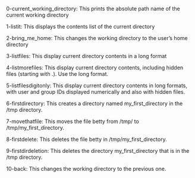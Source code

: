 0-current_working_directory: This prints the absolute path name of the current working directory

1-listit: This displays the contents list of the current directory

2-bring_me_home: This changes the working directory to the user’s home directory

3-listfiles: This display current directory contents in a long format

4-listmorefiles: This display current directory contents, including hidden files (starting with .). Use the long format.

5-listfilesdigitonly: This display current directory contents in long formats, with user and group IDs displayed numerically and also with hidden files.

6-firstdirectory: This creates a directory named my_first_directory in the /tmp directory.

7-movethatfile: This moves the file betty from /tmp/ to /tmp/my_first_directory.

8-firstdelete: This deletes the file betty in /tmp/my_first_directory.

9-firstdirdeletion: This deletes the directory my_first_directory that is in the /tmp directory.

10-back: This changes the working directory to the previous one. 
